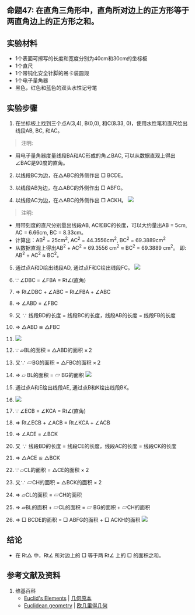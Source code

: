 ## 命题47: 在直角三角形中，直角所对边上的正方形等于两直角边上的正方形之和。

## 实验材料

- 1个表面可擦写的长度和宽度分别为40cm和30cm的坐标板
- 1个直尺
- 1个带钝化安全针脚的吊卡装圆规
- 1个电子量角器
- 黑色，红色和蓝色的双头水性记号笔

## 实验步骤

1. 在坐标板上找到三个点A(3,4), B(0,0), 和C(8.33, 0)，使用水性笔和直尺绘出线段AB, BC, 和AC。

> 注明:
>  
- 用电子量角器度量线段BA和AC形成的角∠BAC, 可以从数据直观上得出∠BAC是90度的直角。

2. 以线段BC为边，在△ABC的外侧作出 □ BCDE。

3. 以线段AB为边，在△ABC的外侧作出 □ ABFG。

4. 以线段AC为边，在△ABC的外侧作出 □ ACKH。
![](/images/欧几里得几何/欧几里得元素中典型的几何实验/卷1/命题47/47a1.jpg)

> 注明:
>  
- 用带刻度的直尺分别量出线段AB, AC和BC的长度，可以大约量出AB = 5cm, AC = 6.66cm, BC = 8.33cm。
- 计算出：AB<sup>2</sup> = 25cm<sup>2</sup>, AC<sup>2</sup> = 44.3556cm<sup>2</sup>, 
BC<sup>2</sup> = 69.3889cm<sup>2</sup>
- 从数据直观上得出AB<sup>2</sup> + AC<sup>2</sup> = 69.3556 cm<sup>2</sup> ≈ BC<sup>2</sup> = 69.3889 cm<sup>2</sup>。
即: AB<sup>2</sup> + AC<sup>2</sup> ≈ BC<sup>2</sup>。

5. 通过点A和D绘出线段AD, 通过点F和C绘出线段FC。
![](/images/欧几里得几何/欧几里得元素中典型的几何实验/卷1/命题47/47a2.jpg)

6. ∵ ∠DBC = ∠FBA = Rt∠(直角)

7. ⇒  Rt∠DBC + ∠ABC = Rt∠FBA + ∠ABC

8. ⇒ ∠ABD = ∠FBC

9. 又 ∵ 线段BD的长度 = 线段BC的长度，线段AB的长度 = 线段FB的长度

10. ⇒ △ABD ≌ △FBC
11. ![](/images/欧几里得几何/欧几里得元素中典型的几何实验/卷1/命题47/47a3.jpg)

11. ∵ ▱BL的面积 = △ABD的面积 ×２

12. 又∵ ▱BG的面积 = △FBC的面积 ×２

13. ⇒ ▱ BL的面积 = ▱ BG的面积
![](/images/欧几里得几何/欧几里得元素中典型的几何实验/卷1/命题47/47a4.jpg)


14. 通过点A和E绘出线段AE, 通过点B和K绘出线段BK。
15. ![](/images/欧几里得几何/欧几里得元素中典型的几何实验/卷1/命题47/47a5.jpg)

15. ∵ ∠ECB = ∠KCA = Rt∠(直角)

16. ⇒  Rt∠ECB + ∠ACB = Rt∠KCA + ∠ACB

17. ⇒ ∠ACE = ∠BCK

18. 又 ∵ 线段BD的长度 = 线段CE的长度，线段AC的长度 = 线段CK的长度

19. ⇒ △ACE ≌ △BCK

20. ∵ ▱CL的面积 = △CE的面积 × 2

21. 又∵ ▱CH的面积 = △BCK的面积 × 2

22. ⇒ ▱CL的面积 = ▱CH的面积

23. ⇒ ▱BL的面积 + ▱CL的面积 = ▱ BG的面积 + ▱CH的面积

24. ⇒ □ BCDE的面积 = □ ABFG的面积 +  □ ACKH的面积
![](/images/欧几里得几何/欧几里得元素中典型的几何实验/卷1/命题47/47a6.jpg)

## 结论

- 在 Rt△ 中，Rt∠ 所对边上的 □ 等于两 Rt∠ 上的 □ 的面积之和。

## 参考文献及资料

1. 维基百科
	- [Euclid's Elements](https://en.wikipedia.org/wiki/Euclid%27s_Elements) | [几何原本](https://zh.wikipedia.org/wiki/%E5%87%A0%E4%BD%95%E5%8E%9F%E6%9C%AC) 
	- [Euclidean geometry](https://en.wikipedia.org/wiki/Euclidean_geometry) | [欧几里得几何](https://zh.wikipedia.org/wiki/%E6%AC%A7%E5%87%A0%E9%87%8C%E5%BE%97%E5%87%A0%E4%BD%95) 


